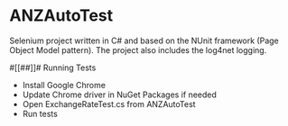 # ANZAutoTest
Selenium project written in C# and based on the NUnit framework (Page Object Model pattern). 
The project also includes the log4net logging.

#[[##]]# Running Tests
- Install Google Chrome
- Update Chrome driver in NuGet Packages if needed
- Open ExchangeRateTest.cs from ANZAutoTest
- Run tests
